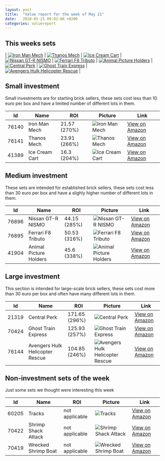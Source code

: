 ```yaml
---
layout: post
title:  "Value report for the week of May 21"
date:   2020-05-21 00:02:06 +0200
categories: valuereport
---
```

## This weeks sets

| [![Iron Man Mech](https://images.brickset.com/sets/small/76140-1.jpg "Iron Man Mech")](https://amzn.to/2TpPTHl) | [![Thanos Mech](https://images.brickset.com/sets/small/76141-1.jpg "Thanos Mech")](https://amzn.to/35l1ooa) | [![Ice Cream Cart](https://images.brickset.com/sets/small/41389-1.jpg "Ice Cream Cart")](https://amzn.to/2KSwcDw) | [![Nissan GT-R NISMO](https://images.brickset.com/sets/small/76896-1.jpg "Nissan GT-R NISMO")](https://amzn.to/2zZoRzu) | [![Ferrari F8 Tributo](https://images.brickset.com/sets/small/76895-1.jpg "Ferrari F8 Tributo")](https://amzn.to/3cNrNOw) | [![Animal Picture Holders](https://images.brickset.com/sets/small/41904-1.jpg "Animal Picture Holders")](https://amzn.to/2AHLLfb) | [![Central Perk](https://images.brickset.com/sets/small/21319-1.jpg "Central Perk")](https://amzn.to/3cOTyGv) | [![Ghost Train Express](https://images.brickset.com/sets/small/70424-1.jpg "Ghost Train Express")](https://amzn.to/35k9OfF) | [![Avengers Hulk Helicopter Rescue](https://images.brickset.com/sets/small/76144-1.jpg "Avengers Hulk Helicopter Rescue")](https://amzn.to/2LLe1Qu) |

<!--more-->
## Small investment

Small investments are for starting brick sellers, these sets cost less than 10 euro per box and have a limited number of different lots in them.

Id | Name | ROI | Picture | Link
---|---|---|---|---
76140 | Iron Man Mech | 21.57 (270%) | ![Iron Man Mech](https://images.brickset.com/sets/small/76140-1.jpg "Iron Man Mech") | [View on Amazon](https://amzn.to/2TpPTHl)
76141 | Thanos Mech | 23.91 (266%) | ![Thanos Mech](https://images.brickset.com/sets/small/76141-1.jpg "Thanos Mech") | [View on Amazon](https://amzn.to/35l1ooa)
41389 | Ice Cream Cart | 16.3 (204%) | ![Ice Cream Cart](https://images.brickset.com/sets/small/41389-1.jpg "Ice Cream Cart") | [View on Amazon](https://amzn.to/2KSwcDw)

## Medium investment
These sets are intended for established brick sellers, these sets cost less than 30 euro per box and have a slighly higher number of different lots in them.

Id | Name | ROI | Picture | Link
---|---|---|---|---
76896 | Nissan GT-R NISMO | 44.15 (285%) | ![Nissan GT-R NISMO](https://images.brickset.com/sets/small/76896-1.jpg "Nissan GT-R NISMO") | [View on Amazon](https://amzn.to/2zZoRzu)
76895 | Ferrari F8 Tributo | 50.53 (316%) | ![Ferrari F8 Tributo](https://images.brickset.com/sets/small/76895-1.jpg "Ferrari F8 Tributo") | [View on Amazon](https://amzn.to/3cNrNOw)
41904 | Animal Picture Holders | 45.6 (338%) | ![Animal Picture Holders](https://images.brickset.com/sets/small/41904-1.jpg "Animal Picture Holders") | [View on Amazon](https://amzn.to/2AHLLfb)

## Large investment
This section is intended for large-scale brick sellers, these sets cost more than 30 euro per box and often have many different lots in them. 

Id | Name | ROI | Picture | Link
---|---|---|---|---
21319 | Central Perk | 171.65 (296%) | ![Central Perk](https://images.brickset.com/sets/small/21319-1.jpg "Central Perk") | [View on Amazon](https://amzn.to/3cOTyGv)
70424 | Ghost Train Express | 125.93 (257%) | ![Ghost Train Express](https://images.brickset.com/sets/small/70424-1.jpg "Ghost Train Express") | [View on Amazon](https://amzn.to/35k9OfF)
76144 | Avengers Hulk Helicopter Rescue | 104.85 (246%) | ![Avengers Hulk Helicopter Rescue](https://images.brickset.com/sets/small/76144-1.jpg "Avengers Hulk Helicopter Rescue") | [View on Amazon](https://amzn.to/2LLe1Qu)

## Non-investment sets of the week
Just some sets we thought were interesting this week

Id | Name | ROI | Picture | Link
---|---|---|---|---
60205 | Tracks |  not applicable | ![Tracks](https://images.brickset.com/sets/small/60205-1.jpg "Tracks") | [View on Amazon](https://amzn.to/2xPpyLm)
70422 | Shrimp Shack Attack |  not applicable | ![Shrimp Shack Attack](https://images.brickset.com/sets/small/70422-1.jpg "Shrimp Shack Attack") | [View on Amazon](https://amzn.to/2LbRFat)
70419 | Wrecked Shrimp Boat |  not applicable | ![Wrecked Shrimp Boat](https://images.brickset.com/sets/small/70419-1.jpg "Wrecked Shrimp Boat") | [View on Amazon](https://amzn.to/2SP7ecx)

